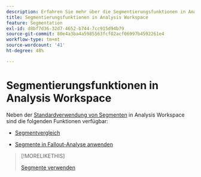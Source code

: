 ```yaml
---
description: Erfahren Sie mehr über die Segmentierungsfunktionen in Analysis Workspace.
title: Segmentierungsfunktionen in Analysis Workspace
feature: Segmentation
exl-id: d8bf7d36-32d7-4652-b744-7cc915d94b79
source-git-commit: 80e4a3ba4a5985563fcf02acf06997b4592261e4
workflow-type: tm+mt
source-wordcount: '41'
ht-degree: 48%

---
```


# Segmentierungsfunktionen in Analysis Workspace

Neben der [Standardverwendung von Segmenten](/help/components/segmentation/segmentation-workflow/t-seg-apply.md) in Analysis Workspace sind die folgenden Funktionen verfügbar:

* [Segmentvergleich](/help/analyze/analysis-workspace/c-panels/c-segment-comparison/segment-comparison.md)

* [Segmente in Fallout-Analyse anwenden](https://experienceleague.adobe.com/docs/analytics/analyze/analysis-workspace/visualizations/fallout/compare-segments-fallout.html?lang=de)

>[!MORELIKETHIS]
>
>[Segmente verwenden](segmentation-workflow/t-seg-apply.md)
